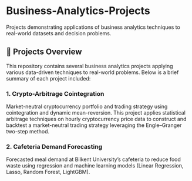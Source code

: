 # Business-Analytics-Projects
Projects demonstrating applications of business analytics techniques to real-world datasets and decision problems.

## 📂 Projects Overview

This repository contains several business analytics projects applying various data-driven techniques to real-world problems. Below is a brief summary of each project included:

### 1. Crypto-Arbitrage Cointegration  
Market-neutral cryptocurrency portfolio and trading strategy using cointegration and dynamic mean-reversion. This project applies statistical arbitrage techniques on hourly cryptocurrency price data to construct and backtest a market-neutral trading strategy leveraging the Engle–Granger two-step method.

### 2. Cafeteria Demand Forecasting  
Forecasted meal demand at Bilkent University’s cafeteria to reduce food waste using regression and machine learning models (Linear Regression, Lasso, Random Forest, LightGBM).
